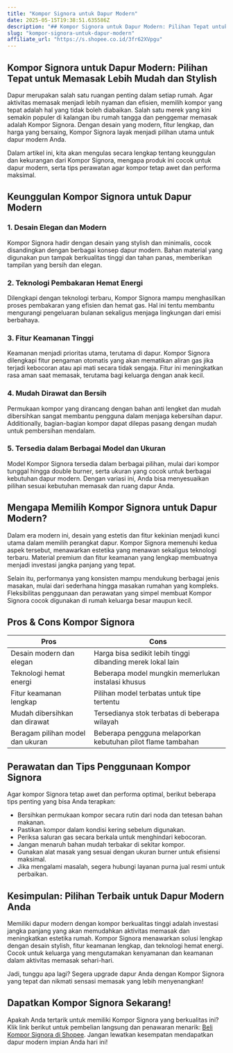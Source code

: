 ```yaml
---
title: "Kompor Signora untuk Dapur Modern"
date: 2025-05-15T19:38:51.635586Z
description: "## Kompor Signora untuk Dapur Modern: Pilihan Tepat untuk Memasak Lebih Mudah dan Stylish..."
slug: "kompor-signora-untuk-dapur-modern"
affiliate_url: "https://s.shopee.co.id/3fr62XVpgu"
---
```

## Kompor Signora untuk Dapur Modern: Pilihan Tepat untuk Memasak Lebih Mudah dan Stylish

Dapur merupakan salah satu ruangan penting dalam setiap rumah. Agar aktivitas memasak menjadi lebih nyaman dan efisien, memilih kompor yang tepat adalah hal yang tidak boleh diabaikan. Salah satu merek yang kini semakin populer di kalangan ibu rumah tangga dan penggemar memasak adalah Kompor Signora. Dengan desain yang modern, fitur lengkap, dan harga yang bersaing, Kompor Signora layak menjadi pilihan utama untuk dapur modern Anda.

Dalam artikel ini, kita akan mengulas secara lengkap tentang keunggulan dan kekurangan dari Kompor Signora, mengapa produk ini cocok untuk dapur modern, serta tips perawatan agar kompor tetap awet dan performa maksimal.

## Keunggulan Kompor Signora untuk Dapur Modern

### 1. Desain Elegan dan Modern
Kompor Signora hadir dengan desain yang stylish dan minimalis, cocok disandingkan dengan berbagai konsep dapur modern. Bahan material yang digunakan pun tampak berkualitas tinggi dan tahan panas, memberikan tampilan yang bersih dan elegan.

### 2. Teknologi Pembakaran Hemat Energi
Dilengkapi dengan teknologi terbaru, Kompor Signora mampu menghasilkan proses pembakaran yang efisien dan hemat gas. Hal ini tentu membantu mengurangi pengeluaran bulanan sekaligus menjaga lingkungan dari emisi berbahaya.

### 3. Fitur Keamanan Tinggi
Keamanan menjadi prioritas utama, terutama di dapur. Kompor Signora dilengkapi fitur pengaman otomatis yang akan mematikan aliran gas jika terjadi kebocoran atau api mati secara tidak sengaja. Fitur ini meningkatkan rasa aman saat memasak, terutama bagi keluarga dengan anak kecil.

### 4. Mudah Dirawat dan Bersih
Permukaan kompor yang dirancang dengan bahan anti lengket dan mudah dibersihkan sangat membantu pengguna dalam menjaga kebersihan dapur. Additionally, bagian-bagian kompor dapat dilepas pasang dengan mudah untuk pembersihan mendalam.

### 5. Tersedia dalam Berbagai Model dan Ukuran
Model Kompor Signora tersedia dalam berbagai pilihan, mulai dari kompor tunggal hingga double burner, serta ukuran yang cocok untuk berbagai kebutuhan dapur modern. Dengan variasi ini, Anda bisa menyesuaikan pilihan sesuai kebutuhan memasak dan ruang dapur Anda.

## Mengapa Memilih Kompor Signora untuk Dapur Modern?

Dalam era modern ini, desain yang estetis dan fitur kekinian menjadi kunci utama dalam memilih perangkat dapur. Kompor Signora memenuhi kedua aspek tersebut, menawarkan estetika yang menawan sekaligus teknologi terbaru. Material premium dan fitur keamanan yang lengkap membuatnya menjadi investasi jangka panjang yang tepat.

Selain itu, performanya yang konsisten mampu mendukung berbagai jenis masakan, mulai dari sederhana hingga masakan rumahan yang kompleks. Fleksibilitas penggunaan dan perawatan yang simpel membuat Kompor Signora cocok digunakan di rumah keluarga besar maupun kecil.

## Pros & Cons Kompor Signora

| **Pros** | **Cons** |
| --- | --- |
| Desain modern dan elegan | Harga bisa sedikit lebih tinggi dibanding merek lokal lain |
| Teknologi hemat energi | Beberapa model mungkin memerlukan instalasi khusus |
| Fitur keamanan lengkap | Pilihan model terbatas untuk tipe tertentu |
| Mudah dibersihkan dan dirawat | Tersedianya stok terbatas di beberapa wilayah |
| Beragam pilihan model dan ukuran | Beberapa pengguna melaporkan kebutuhan pilot flame tambahan |

## Perawatan dan Tips Penggunaan Kompor Signora

Agar kompor Signora tetap awet dan performa optimal, berikut beberapa tips penting yang bisa Anda terapkan:

- Bersihkan permukaan kompor secara rutin dari noda dan tetesan bahan makanan.
- Pastikan kompor dalam kondisi kering sebelum digunakan.
- Periksa saluran gas secara berkala untuk menghindari kebocoran.
- Jangan menaruh bahan mudah terbakar di sekitar kompor.
- Gunakan alat masak yang sesuai dengan ukuran burner untuk efisiensi maksimal.
- Jika mengalami masalah, segera hubungi layanan purna jual resmi untuk perbaikan.

## Kesimpulan: Pilihan Terbaik untuk Dapur Modern Anda

Memiliki dapur modern dengan kompor berkualitas tinggi adalah investasi jangka panjang yang akan memudahkan aktivitas memasak dan meningkatkan estetika rumah. Kompor Signora menawarkan solusi lengkap dengan desain stylish, fitur keamanan lengkap, dan teknologi hemat energi. Cocok untuk keluarga yang mengutamakan kenyamanan dan keamanan dalam aktivitas memasak sehari-hari.

Jadi, tunggu apa lagi? Segera upgrade dapur Anda dengan Kompor Signora yang tepat dan nikmati sensasi memasak yang lebih menyenangkan!

## Dapatkan Kompor Signora Sekarang!

Apakah Anda tertarik untuk memiliki Kompor Signora yang berkualitas ini? Klik link berikut untuk pembelian langsung dan penawaran menarik: [Beli Kompor Signora di Shopee](https://s.shopee.co.id/3fr62XVpgu). Jangan lewatkan kesempatan mendapatkan dapur modern impian Anda hari ini!